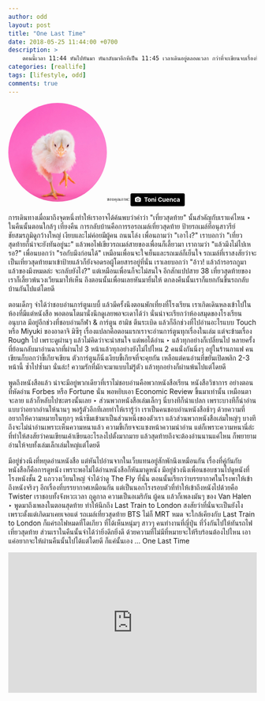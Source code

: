 ```yaml
---
author: odd
layout: post
title: "One Last Time"
date: 2018-05-25 11:44:00 +0700
description: >
    ตอนนี้เวลา 11:44 หันไปหันมา หันกลับมาอีกทีเป็น 11:45 เวลาเดินอยู่ตลอดเวลา กว่าที่จะเขียนจบเรื่องนี้ก็ปาเข้าไป 5 ทุ่มกว่า ก็นั่นล่ะ! เวลากับความเปลี่ยนแปลงมักเกิดขึ้นคู่กันไปในแบบนั้น เหมือนเรากับจักรวาลและทุกๆ สิ่ง หรืออาจไม่ใช่แค่ของที่คู่กัน แต่เป็นส่วนหนึ่งของกันและกัน ... One Last Time
categories: [reallife]
tags: [lifestyle, odd]
comments: true
---
```

<img src="/assets/img/authors/odd/2018-05-25/toni-cuenca-391123-unsplash.jpg" alt="Pinky Chicky" style="border-radius:50%"><sub><sup>ขอบคุณภาพ: </sup></sub> <a style="background-color:black;color:white;text-decoration:none;padding:4px 6px;font-family:-apple-system, BlinkMacSystemFont, &quot;San Francisco&quot;, &quot;Helvetica Neue&quot;, Helvetica, Ubuntu, Roboto, Noto, &quot;Segoe UI&quot;, Arial, sans-serif;font-size:12px;font-weight:bold;line-height:1.2;display:inline-block;border-radius:3px;" href="https://unsplash.com/@tonicuenca?utm_medium=referral&amp;utm_campaign=photographer-credit&amp;utm_content=creditBadge" target="_blank" rel="noopener noreferrer" title="Download free do whatever you want high-resolution photos from Toni Cuenca"><span style="display:inline-block;padding:2px 3px;"><svg xmlns="http://www.w3.org/2000/svg" style="height:12px;width:auto;position:relative;vertical-align:middle;top:-1px;fill:white;" viewBox="0 0 32 32"><title>unsplash-logo</title><path d="M20.8 18.1c0 2.7-2.2 4.8-4.8 4.8s-4.8-2.1-4.8-4.8c0-2.7 2.2-4.8 4.8-4.8 2.7.1 4.8 2.2 4.8 4.8zm11.2-7.4v14.9c0 2.3-1.9 4.3-4.3 4.3h-23.4c-2.4 0-4.3-1.9-4.3-4.3v-15c0-2.3 1.9-4.3 4.3-4.3h3.7l.8-2.3c.4-1.1 1.7-2 2.9-2h8.6c1.2 0 2.5.9 2.9 2l.8 2.4h3.7c2.4 0 4.3 1.9 4.3 4.3zm-8.6 7.5c0-4.1-3.3-7.5-7.5-7.5-4.1 0-7.5 3.4-7.5 7.5s3.3 7.5 7.5 7.5c4.2-.1 7.5-3.4 7.5-7.5z"></path></svg></span><span style="display:inline-block;padding:2px 3px;">Toni Cuenca</span></a>

การเดินทางเมื่อมาถึงจุดหนึ่งทำให้เราอาจได้ค้นพบว่าคำว่า "เที่ยวสุดท้าย" นั้นสำคัญกับเราแค่ไหน ‣ ในคืนนั้นตอนใกล้ๆ เที่ยงคืน การกลับบ้านคือการรอรถเมล์เที่ยวสุดท้าย ป้ายรถเมล์ที่อนุสาวรีย์ชัยสมรภูมิดูกว้างใหญ่ เงียบและไม่ค่อยมีผู้คน ถนนโล่ง เพื่อนถามว่า "เอาไง?" เราบอกว่า "เที่ยวสุดท้ายก็น่าจะยังทันอยู่นะ" แล้วพอไฟเขียวรถเมล์สายของเพื่อนก็เลี้ยวมา เราถามว่า "แล้วมึงไม่ไปเหรอ?" เพื่อนบอกว่า "รอกับมึงก่อนได้" เหมือนเพื่อนจะใจเย็นและรถเมล์ก็เย็นใจ รถเมล์ที่เราสงสัยว่าจะเป็นเที่ยวสุดท้ายมาเข้าป้ายแล้วก็ยังจอดรอผู้โดยสารอยู่ที่นั่น เราเลยบอกว่า "อ้าว! แล้วถ้ารอรถกูมา แล้วของมึงหมดล่ะ จะกลับยังไง?" แต่เหมือนเพื่อนก็จะไม่สนใจ อีกสักแปปสาย 38 เที่ยวสุดท้ายของเราก็เลี้ยวพ้นวงเวียนมาให้เห็น ถึงตอนนั้นเพื่อนเลยหันมายิ้มให้ ตกลงคืนนั้นเราก็แยกกันขึ้นรถกลับบ้านกันไปแต่โดยดี

ตอนเด็กๆ จำได้ว่าชอบอ่านการ์ตูนเบบี้ แล้วมีครั้งนึงตอนพักเที่ยงที่โรงเรียน เราเกิดเดินหลงเข้าไปในห้องที่มีแต่หนังสือ พอตอนโตมานั่งนึกดูเลยพอจะเดาได้ว่า นั่นน่าจะเรียกว่าห้องสมุดของโรงเรียนอนุบาล มีอยู่อีกช่วงที่ชอบอ่านกีฬา & การ์ตูน ฮามิช ตีนระเบิด แล้วก็อีกช่วงที่ไปอ่านอะไรแบบ Touch หรือ Miyuki ของอาดาจิ มิซึรุ เรื่องแปลกคือตอนแรกเราจะอ่านการ์ตูนทุกเรื่องในเล่ม แต่จะข้ามเรื่อง Rough ไป เพราะดูผ่านๆ แล้วไม่คิดว่าจะน่าสนใจ แต่พอได้อ่าน ‣ แล้วทุกอย่างก็เปลี่ยนไป หลายครั้งที่ย้อนกลับมาอ่านฉากที่ผ่านไป 3 หน้าแล้วทุกอย่างยังไม่ไปไหน 2 คนนั่งกันนิ่งๆ อยู่ในร้านกาแฟ คนเขียนก็บอกว่าขี้เกียจเขียน ตัวการ์ตูนก็นิ่งเงียบขี้เกียจที่จะคุยกัน เหลือแต่คนอ่านที่ขยันเปิดพลิก 2-3 หน้านี้ ซ้ำไปซ้ำมา นั่นล่ะ! ความรักที่มักจะมาแบบไม่รู้ตัว แล้วทุกอย่างก็ผ่านพ้นไปแต่โดยดี

พูดถึงหนังสือแล้ว น่าจะมีอยู่พวกเดียวที่เราไม่ชอบอ่านคือพวกหนังสือเรียน หนังสือวิชาการ อย่างตอนที่หัดอ่าน Forbes หรือ Fortune นั่น พอหยิบเอา Economic Review ขึ้นมาเท่านั้น เหมือนตาจะลาย แล้วก็หลับไปซะตรงนั้นเลย ‣ ส่วนพวกหนังสือเล่มเล็กๆ นี่บางทีก็น่าแปลก เพราะบางทีก็น่าอ่าน แบบว่าอยากอ่านให้นานๆ พอรู้ตัวอีกทีเลยทำให้เรารู้ว่า เราเป็นคนชอบอ่านหนังสือช้าๆ ด้วยความที่อยากให้ความหมายในทุกๆ หน้าซึมเข้ามาเป็นส่วนหนึ่งของตัวเรา แล้วส่วนพวกหนังสือเล่มใหญ่ๆ บางทีถึงจะไม่น่าอ่านเพราะเห็นความหนาแล้ว ความขี้เกียจจะแซงหน้าความน่าอ่าน แต่ก็เพราะความหนานี่ล่ะที่ทำให้สงสัยว่าคนเขียนเค้าเขียนอะไรลงไปตั้งมากมาย แล้วสุดท้ายถึงจะต้องอ่านนานแค่ไหน ก็พยายามอ่านให้จบทั้งเล่มเล็กเล่มใหญ่แต่โดยดี

มีอยู่ช่วงนึงที่หยุดอ่านหนังสือ แต่หันไปอ่านจากในเว็บแทนอยู่สักพักนึงเหมือนกัน เรื่องที่คู่กันกับหนังสือก็คือการดูหนัง เพราะพอไม่ได้อ่านหนังสือก็หันมาดูหนัง มีอยู่ช่วงนึงเพื่อนชอบชวนไปดูหนังที่โรงหนังชั้น 2 แถววงเวียนใหญ่ จำได้ว่าดู The Fly ที่นั่น ตอนนั้นเรียกว่าบรรยากาศในโรงพาให้เข้าถึงหนังจริงๆ อีกเรื่องที่บรรยากาศเหมือนกัน แต่เป็นนอกโรงรอบตัวที่ทำให้เข้าถึงหนังไปด้วยคือ Twister เราชอบทั้งจังหวะเวลา ฤดูกาล ความเป็นอเมริกัน ผู้คน แล้วก็เพลงมันๆ ของ Van Halen ‣ พูดมาถึงเพลงในตอนสุดท้าย ทำให้นึกถึง Last Train to London สงสัยว่าที่นั่นจะเป็นยังไง เพราะตั้งแต่เกิดมาเคยเจอแต่ รถเมล์เที่ยวสุดท้าย BTS ไม่ก็ MRT หมด จะใกล้เคียงกับ Last Train to London ก็แค่รถไฟหมดที่โตเกียว ที่ได้เห็นหนุ่มๆ สาวๆ คนทำงานที่ญี่ปุ่น ที่วิ่งกันไปให้ทันรถไฟเที่ยวสุดท้าย ส่วนเราในคืนนั้นจำได้ว่ายิ่งดึกยิ่งดี ด้วยความที่ไม่มีที่หมายจะให้รีบร้อนต้องไปไหน เอาแค่อยากจะให้ผ่านคืนนั้นไปได้แต่โดยดี ก็แค่นั้นเอง ... One Last Time

<div style="position:relative;width:100%;height:0;padding-bottom:56.25%;">
<iframe style="width:100%;height:100%;position:absolute;top:0;left:0;" src="https://www.youtube.com/embed/Up4WjdabA2c" frameborder="0" allow="autoplay; encrypted-media" allowfullscreen>
</iframe>
</div>
